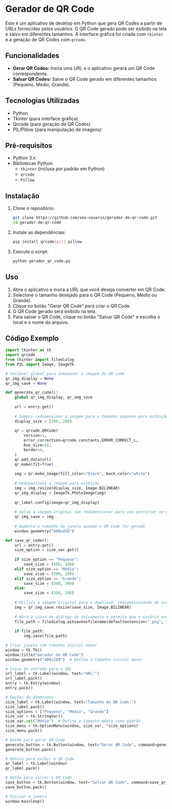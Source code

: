 # Gerador de QR Code

Este é um aplicativo de desktop em Python que gera QR Codes a partir de URLs fornecidas pelos usuários. O QR Code gerado pode ser exibido na tela e salvo em diferentes tamanhos. A interface gráfica foi criada com `tkinter` e a geração de QR Codes com `qrcode`.

## Funcionalidades

- **Gerar QR Codes:** Insira uma URL e o aplicativo gerará um QR Code correspondente.
- **Salvar QR Codes:** Salve o QR Code gerado em diferentes tamanhos (Pequeno, Médio, Grande).

## Tecnologias Utilizadas

- Python
- Tkinter (para interface gráfica)
- Qrcode (para geração de QR Codes)
- PIL/Pillow (para manipulação de imagens)

## Pré-requisitos

- Python 3.x
- Bibliotecas Python:
  - `tkinter` (inclusa por padrão em Python)
  - `qrcode`
  - `Pillow`

## Instalação

1. Clone o repositório:
    ```bash
    git clone https://github.com/seu-usuario/gerador-de-qr-code.git
    cd gerador-de-qr-code
    ```

2. Instale as dependências:
    ```bash
    pip install qrcode[pil] pillow
    ```

3. Execute o script:
    ```bash
    python gerador_qr_code.py
    ```

## Uso

1. Abra o aplicativo e insira a URL que você deseja converter em QR Code.
2. Selecione o tamanho desejado para o QR Code (Pequeno, Médio ou Grande).
3. Clique no botão "Gerar QR Code" para criar o QR Code.
4. O QR Code gerado será exibido na tela.
5. Para salvar o QR Code, clique no botão "Salvar QR Code" e escolha o local e o nome do arquivo.

## Código Exemplo

```python
import tkinter as tk
import qrcode
from tkinter import filedialog
from PIL import Image, ImageTk

# Variável global para armazenar a imagem do QR code
qr_img_display = None
qr_img_save = None

def generate_qr_code():
    global qr_img_display, qr_img_save
    
    url = entry.get()
    
    # Sempre redimensione a imagem para o tamanho pequeno para exibição no aplicativo
    display_size = (200, 200)
    
    qr = qrcode.QRCode(
        version=1,
        error_correction=qrcode.constants.ERROR_CORRECT_L,
        box_size=10,
        border=4,
    )
    qr.add_data(url)
    qr.make(fit=True)
    
    img = qr.make_image(fill_color="black", back_color="white")
    
    # Redimensiona a imagem para exibição
    img = img.resize(display_size, Image.BILINEAR)
    qr_img_display = ImageTk.PhotoImage(img)
    
    qr_label.config(image=qr_img_display)
    
    # Salva a imagem original sem redimensionar para uso posterior no download
    qr_img_save = img
    
    # Aumente o tamanho da janela quando o QR Code for gerado
    window.geometry("400x450")

def save_qr_code():
    url = entry.get()
    size_option = size_var.get()
    
    if size_option == "Pequeno":
        save_size = (100, 100)
    elif size_option == "Médio":
        save_size = (200, 200)
    elif size_option == "Grande":
        save_size = (300, 300)
    else:
        save_size = (200, 200)
    
    # Utiliza a imagem original para o download, redimensionando de acordo com as dimensões escolhidas
    img = qr_img_save.resize(save_size, Image.BILINEAR)
    
    # Abra a caixa de diálogo de salvamento e permita que o usuário escolha onde salvar
    file_path = filedialog.asksaveasfilename(defaultextension=".png", filetypes=[("PNG files", "*.png")])
    
    if file_path:
        img.save(file_path)

# Criar janela com tamanho inicial menor
window = tk.Tk()
window.title("Gerador de QR Code")
window.geometry("400x200")  # Defina o tamanho inicial menor

# Caixa de entrada para a URL
url_label = tk.Label(window, text="URL:")
url_label.pack()
entry = tk.Entry(window)
entry.pack()

# Opções de dimensões
size_label = tk.Label(window, text="Tamanho do QR Code:")
size_label.pack()
size_options = ["Pequeno", "Médio", "Grande"]
size_var = tk.StringVar()
size_var.set("Médio")  # Defina o tamanho médio como padrão
size_menu = tk.OptionMenu(window, size_var, *size_options)
size_menu.pack()

# Botão para gerar QR Code
generate_button = tk.Button(window, text="Gerar QR Code", command=generate_qr_code)
generate_button.pack()

# Rótulo para exibir o QR Code
qr_label = tk.Label(window)
qr_label.pack()

# Botão para salvar o QR Code
save_button = tk.Button(window, text="Salvar QR Code", command=save_qr_code)
save_button.pack()

# Iniciar a janela
window.mainloop()
